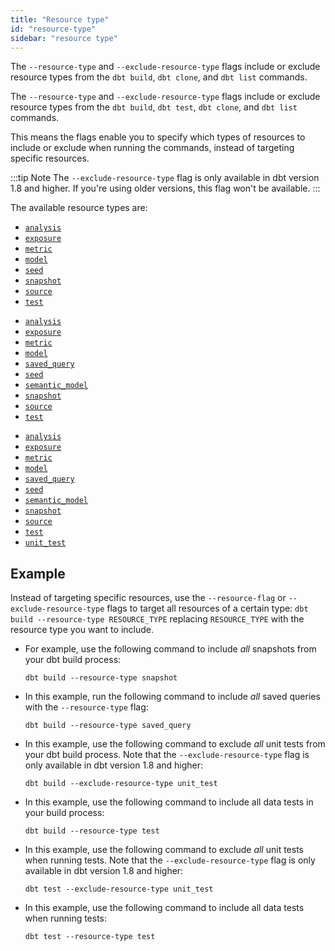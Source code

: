 ```yaml
---
title: "Resource type"
id: "resource-type"
sidebar: "resource type"
---
```


<VersionBlock lastVersion="1.8">

The `--resource-type` and `--exclude-resource-type` flags include or exclude resource types from the `dbt build`, `dbt clone`, and `dbt list` commands.

</VersionBlock>

<VersionBlock firstVersion="1.9">

The `--resource-type` and `--exclude-resource-type` flags include or exclude resource types from the `dbt build`, `dbt test`, `dbt clone`, and `dbt list` commands.

</VersionBlock>

This means the flags enable you to specify which types of resources to include or exclude when running the commands, instead of targeting specific resources.

:::tip Note
The `--exclude-resource-type` flag is only available in dbt version 1.8 and higher. If you're using older versions, this flag won't be available.
:::

The available resource types are:

<VersionBlock lastVersion="1.6">

- [`analysis`](/docs/build/analyses)
- [`exposure`](/docs/build/exposures)
- [`metric`](/docs/build/metrics-overview)
- [`model`](/docs/build/models)
- [`seed`](/docs/build/seeds)
- [`snapshot`](/docs/build/snapshots)
- [`source`](/docs/build/sources)
- [`test`](/docs/build/data-tests)

</VersionBlock>

<VersionBlock lastVersion="1.7" firstVersion="1.7">

- [`analysis`](/docs/build/analyses)
- [`exposure`](/docs/build/exposures)
- [`metric`](/docs/build/build-metrics-intro)
- [`model`](/docs/build/models)
- [`saved_query`](/docs/build/saved-queries)
- [`seed`](/docs/build/seeds)
- [`semantic_model`](/docs/build/semantic-models)
- [`snapshot`](/docs/build/snapshots)
- [`source`](/docs/build/sources)
- [`test`](/docs/build/data-tests)

</VersionBlock>

<VersionBlock firstVersion="1.8">

- [`analysis`](/docs/build/analyses)
- [`exposure`](/docs/build/exposures)
- [`metric`](/docs/build/build-metrics-intro)
- [`model`](/docs/build/models)
- [`saved_query`](/docs/build/saved-queries)
- [`seed`](/docs/build/seeds)
- [`semantic_model`](/docs/build/semantic-models)
- [`snapshot`](/docs/build/snapshots)
- [`source`](/docs/build/sources)
- [`test`](/docs/build/data-tests)
- [`unit_test`](/docs/build/unit-tests)

</VersionBlock>

## Example

Instead of targeting specific resources, use the `--resource-flag` or `--exclude-resource-type` flags to target all resources of a certain type: `dbt build --resource-type RESOURCE_TYPE` replacing `RESOURCE_TYPE` with the resource type you want to include.

- For example, use the following command to include _all_ snapshots from your dbt build process:

    <File name='Usage'>

    ```text
    dbt build --resource-type snapshot
    ```

    </File>

<VersionBlock firstVersion="1.7">

- In this example, run the following command to include _all_ saved queries with the `--resource-type` flag:

    <File name='Usage'>

    ```text
    dbt build --resource-type saved_query
    ```

    </File>

</VersionBlock>

<VersionBlock firstVersion="1.8">

-  In this example, use the following command to exclude _all_ unit tests from your dbt build process. Note that the `--exclude-resource-type` flag is only available in dbt version 1.8 and higher:

    <File name='Usage'>

    ```text
    dbt build --exclude-resource-type unit_test
    ```

    </File>

- In this example, use the following command to include all data tests in your build process:

    <File name='Usage'>

    ```text
    dbt build --resource-type test
    ```

    </File>

</VersionBlock>

<VersionBlock firstVersion="1.9">

-  In this example, use the following command to exclude _all_ unit tests when running tests. Note that the `--exclude-resource-type` flag is only available in dbt version 1.8 and higher:

    <File name='Usage'>

    ```text
    dbt test --exclude-resource-type unit_test
    ```

    </File>

- In this example, use the following command to include all data tests when running tests:

    <File name='Usage'>

    ```text
    dbt test --resource-type test
    ```

    </File>

</VersionBlock>
